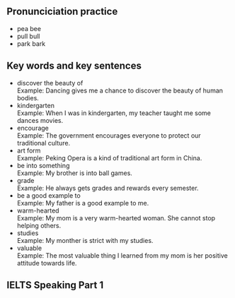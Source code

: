 ## Pronunciciation practice
* pea bee
* pull bull
* park bark

## Key words and key sentences
* discover the beauty of   
Example: Dancing gives me a chance to discover the beauty of human bodies.
* kindergarten    
Example: When I was in kindergarten, my teacher taught me some dances movies.
* encourage   
Example: The government encourages everyone to protect our traditional culture.
* art form   
Example: Peking Opera is a kind of traditional art form in China.
* be into something   
Example: My brother is into ball games.
* grade   
Example: He always gets grades and rewards every semester.  
* be a good example to  
Example: My father is a good example to me.
* warm-hearted  
Example: My mom is a very warm-hearted woman. She cannot stop helping others.
* studies  
Example: My monther is strict with my studies.
* valuable  
Example: The most valuable thing I learned from my mom is her positive attitude towards life.

## IELTS Speaking Part 1



